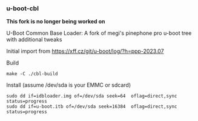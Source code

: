 ### u-boot-cbl

**This fork is no longer being worked on**

U-Boot Common Base Loader: A fork of megi's pinephone pro u-boot tree with additional tweaks

Initial import from https://xff.cz/git/u-boot/log/?h=ppp-2023.07

Build

```
make -C ./cbl-build
```

Install (assume /dev/sda is your EMMC or sdcard)

```
sudo dd if=idbloader.img of=/dev/sda seek=64  oflag=direct,sync status=progress
sudo dd if=u-boot.itb of=/dev/sda seek=16384  oflag=direct,sync status=progress
```
